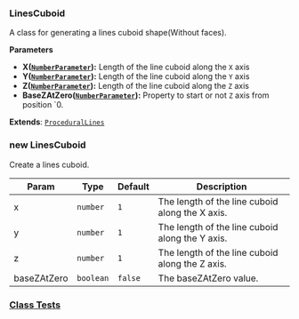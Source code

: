 <a name="LinesCuboid"></a>

### LinesCuboid 
A class for generating a lines cuboid shape(Without faces).

**Parameters**
* **X([`NumberParameter`](api/SceneTree/Parameters/NumberParameter.md)):** Length of the line cuboid along the `X` axis
* **Y([`NumberParameter`](api/SceneTree/Parameters/NumberParameter.md)):** Length of the line cuboid along the `Y` axis
* **Z([`NumberParameter`](api/SceneTree/Parameters/NumberParameter.md)):** Length of the line cuboid along the `Z` axis
* **BaseZAtZero([`NumberParameter`](api/SceneTree/Parameters/NumberParameter.md)):** Property to start or not `Z` axis from position `0.


**Extends**: <code>[ProceduralLines](api/SceneTree/Geometry/Shapes/ProceduralLines.md)</code>  
<a name="new_LinesCuboid_new"></a>

### new LinesCuboid
Create a lines cuboid.


| Param | Type | Default | Description |
| --- | --- | --- | --- |
| x | <code>number</code> | <code>1</code> | The length of the line cuboid along the X axis. |
| y | <code>number</code> | <code>1</code> | The length of the line cuboid along the Y axis. |
| z | <code>number</code> | <code>1</code> | The length of the line cuboid along the Z axis. |
| baseZAtZero | <code>boolean</code> | <code>false</code> | The baseZAtZero value. |



### [Class Tests](api/SceneTree/Geometry/Shapes/LinesCuboid.test)